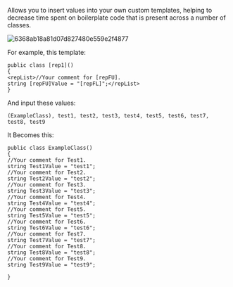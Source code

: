 Allows you to insert values into your own custom templates, helping to decrease time spent on boilerplate code that is present across a number of classes.

![6368ab18a81d07d827480e559e2f4877](https://github.com/theoarnold/Code-Templater/assets/15271435/387f9126-0159-4a96-b166-8f048eaa0336)

For example, this template:
```
public class [rep1]()
{
<repList>//Your comment for [repFU].
string [repFU]Value = "[repFL]";</repList>
}
```
And input these values:
```
(ExampleClass), test1, test2, test3, test4, test5, test6, test7, test8, test9
```
It Becomes this:
```
public class ExampleClass()
{
//Your comment for Test1. 
string Test1Value = "test1";
//Your comment for Test2. 
string Test2Value = "test2";
//Your comment for Test3. 
string Test3Value = "test3";
//Your comment for Test4. 
string Test4Value = "test4";
//Your comment for Test5. 
string Test5Value = "test5";
//Your comment for Test6. 
string Test6Value = "test6";
//Your comment for Test7. 
string Test7Value = "test7";
//Your comment for Test8. 
string Test8Value = "test8";
//Your comment for Test9. 
string Test9Value = "test9";

}
```
